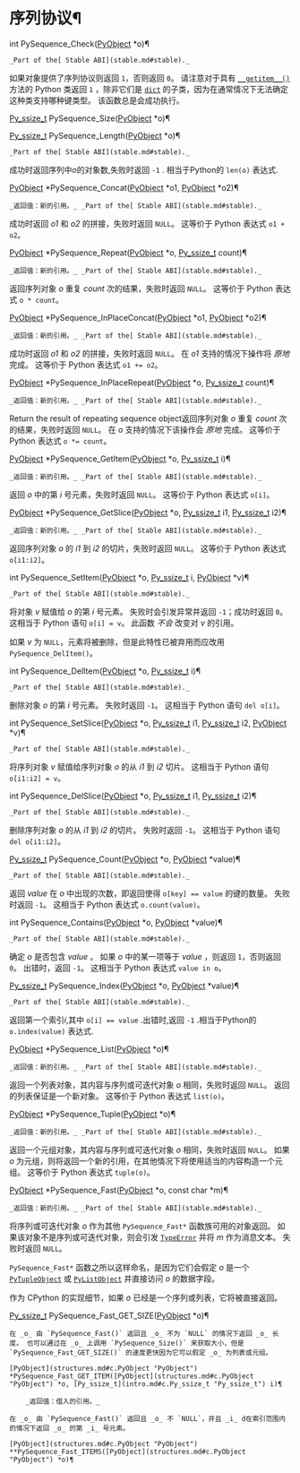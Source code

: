 # 序列协议¶

int PySequence_Check([PyObject](structures.md#c.PyObject "PyObject") *o)¶  

    _Part of the[ Stable ABI](stable.md#stable)._

如果对象提供了序列协议则返回 `1`，否则返回 `0`。 请注意对于具有 [`__getitem__()`](../reference/datamodel.md#object.__getitem__ "object.__getitem__") 方法的 Python 类返回 `1` ，除非它们是 [`dict`](../library/stdtypes.md#dict "dict") 的子类，因为在通常情况下无法确定这种类支持哪种键类型。 该函数总是会成功执行。

[Py_ssize_t](intro.md#c.Py_ssize_t "Py_ssize_t") PySequence_Size([PyObject](structures.md#c.PyObject "PyObject") *o)¶  

[Py_ssize_t](intro.md#c.Py_ssize_t "Py_ssize_t") PySequence_Length([PyObject](structures.md#c.PyObject "PyObject") *o)¶  

    _Part of the[ Stable ABI](stable.md#stable)._

成功时返回序列中*o*的对象数,失败时返回 `-1` . 相当于Python的 `len(o)` 表达式.

[PyObject](structures.md#c.PyObject "PyObject") *PySequence_Concat([PyObject](structures.md#c.PyObject "PyObject") *o1, [PyObject](structures.md#c.PyObject "PyObject") *o2)¶  

    _返回值：新的引用。_ _Part of the[ Stable ABI](stable.md#stable)._

成功时返回 _o1_ 和 _o2_ 的拼接，失败时返回 `NULL`。 这等价于 Python 表达式 `o1 + o2`。

[PyObject](structures.md#c.PyObject "PyObject") *PySequence_Repeat([PyObject](structures.md#c.PyObject "PyObject") *o, [Py_ssize_t](intro.md#c.Py_ssize_t "Py_ssize_t") count)¶  

    _返回值：新的引用。_ _Part of the[ Stable ABI](stable.md#stable)._

返回序列对象 _o_ 重复 _count_ 次的结果，失败时返回 `NULL`。 这等价于 Python 表达式 `o * count`。

[PyObject](structures.md#c.PyObject "PyObject") *PySequence_InPlaceConcat([PyObject](structures.md#c.PyObject "PyObject") *o1, [PyObject](structures.md#c.PyObject "PyObject") *o2)¶  

    _返回值：新的引用。_ _Part of the[ Stable ABI](stable.md#stable)._

成功时返回 _o1_ 和 _o2_ 的拼接，失败时返回 `NULL`。 在 _o1_ 支持的情况下操作将 _原地_ 完成。 这等价于 Python 表达式 `o1 += o2`。

[PyObject](structures.md#c.PyObject "PyObject") *PySequence_InPlaceRepeat([PyObject](structures.md#c.PyObject "PyObject") *o, [Py_ssize_t](intro.md#c.Py_ssize_t "Py_ssize_t") count)¶  

    _返回值：新的引用。_ _Part of the[ Stable ABI](stable.md#stable)._

Return the result of repeating sequence object返回序列对象 _o_ 重复 _count_ 次的结果，失败时返回 `NULL`。 在 _o_ 支持的情况下该操作会 _原地_ 完成。 这等价于 Python 表达式 `o *= count`。

[PyObject](structures.md#c.PyObject "PyObject") *PySequence_GetItem([PyObject](structures.md#c.PyObject "PyObject") *o, [Py_ssize_t](intro.md#c.Py_ssize_t "Py_ssize_t") i)¶  

    _返回值：新的引用。_ _Part of the[ Stable ABI](stable.md#stable)._

返回 _o_ 中的第 _i_ 号元素，失败时返回 `NULL`。 这等价于 Python 表达式 `o[i]`。

[PyObject](structures.md#c.PyObject "PyObject") *PySequence_GetSlice([PyObject](structures.md#c.PyObject "PyObject") *o, [Py_ssize_t](intro.md#c.Py_ssize_t "Py_ssize_t") i1, [Py_ssize_t](intro.md#c.Py_ssize_t "Py_ssize_t") i2)¶  

    _返回值：新的引用。_ _Part of the[ Stable ABI](stable.md#stable)._

返回序列对象 _o_ 的 _i1_ 到 _i2_ 的切片，失败时返回 `NULL`。 这等价于 Python 表达式 `o[i1:i2]`。

int PySequence_SetItem([PyObject](structures.md#c.PyObject "PyObject") *o, [Py_ssize_t](intro.md#c.Py_ssize_t "Py_ssize_t") i, [PyObject](structures.md#c.PyObject "PyObject") *v)¶  

    _Part of the[ Stable ABI](stable.md#stable)._

将对象 _v_ 赋值给 _o_ 的第 _i_ 号元素。 失败时会引发异常并返回 `-1`；成功时返回 `0`。 这相当于 Python 语句 `o[i] = v`。 此函数 _不会_ 改变对 _v_ 的引用。

如果 _v_ 为 `NULL`，元素将被删除，但是此特性已被弃用而应改用 `PySequence_DelItem()`。

int PySequence_DelItem([PyObject](structures.md#c.PyObject "PyObject") *o, [Py_ssize_t](intro.md#c.Py_ssize_t "Py_ssize_t") i)¶  

    _Part of the[ Stable ABI](stable.md#stable)._

删除对象 _o_ 的第 _i_ 号元素。 失败时返回 `-1`。 这相当于 Python 语句 `del o[i]`。

int PySequence_SetSlice([PyObject](structures.md#c.PyObject "PyObject") *o, [Py_ssize_t](intro.md#c.Py_ssize_t "Py_ssize_t") i1, [Py_ssize_t](intro.md#c.Py_ssize_t "Py_ssize_t") i2, [PyObject](structures.md#c.PyObject "PyObject") *v)¶  

    _Part of the[ Stable ABI](stable.md#stable)._

将序列对象 _v_ 赋值给序列对象 _o_ 的从 _i1_ 到 _i2_ 切片。 这相当于 Python 语句 `o[i1:i2] = v`。

int PySequence_DelSlice([PyObject](structures.md#c.PyObject "PyObject") *o, [Py_ssize_t](intro.md#c.Py_ssize_t "Py_ssize_t") i1, [Py_ssize_t](intro.md#c.Py_ssize_t "Py_ssize_t") i2)¶  

    _Part of the[ Stable ABI](stable.md#stable)._

删除序列对象 _o_ 的从 _i1_ 到 _i2_ 的切片。 失败时返回 `-1`。 这相当于 Python 语句 `del o[i1:i2]`。

[Py_ssize_t](intro.md#c.Py_ssize_t "Py_ssize_t") PySequence_Count([PyObject](structures.md#c.PyObject "PyObject") *o, [PyObject](structures.md#c.PyObject "PyObject") *value)¶  

    _Part of the[ Stable ABI](stable.md#stable)._

返回 _value_ 在 _o_ 中出现的次数，即返回使得 `o[key] == value` 的键的数量。 失败时返回 `-1`。 这相当于 Python 表达式 `o.count(value)`。

int PySequence_Contains([PyObject](structures.md#c.PyObject "PyObject") *o, [PyObject](structures.md#c.PyObject "PyObject") *value)¶  

    _Part of the[ Stable ABI](stable.md#stable)._

确定 _o_ 是否包含 _value_ 。 如果 _o_ 中的某一项等于 _value_ ，则返回 `1`，否则返回 `0`。 出错时，返回 `-1`。 这相当于 Python 表达式 `value in o`。

[Py_ssize_t](intro.md#c.Py_ssize_t "Py_ssize_t") PySequence_Index([PyObject](structures.md#c.PyObject "PyObject") *o, [PyObject](structures.md#c.PyObject "PyObject") *value)¶  

    _Part of the[ Stable ABI](stable.md#stable)._

返回第一个索引*i*,其中 `o[i] == value` .出错时,返回 `-1` .相当于Python的 `o.index(value)` 表达式.

[PyObject](structures.md#c.PyObject "PyObject") *PySequence_List([PyObject](structures.md#c.PyObject "PyObject") *o)¶  

    _返回值：新的引用。_ _Part of the[ Stable ABI](stable.md#stable)._

返回一个列表对象，其内容与序列或可迭代对象 _o_ 相同，失败时返回 `NULL`。 返回的列表保证是一个新对象。 这等价于 Python 表达式 `list(o)`。

[PyObject](structures.md#c.PyObject "PyObject") *PySequence_Tuple([PyObject](structures.md#c.PyObject "PyObject") *o)¶  

    _返回值：新的引用。_ _Part of the[ Stable ABI](stable.md#stable)._

返回一个元组对象，其内容与序列或可迭代对象 _o_ 相同，失败时返回 `NULL`。 如果 _o_ 为元组，则将返回一个新的引用，在其他情况下将使用适当的内容构造一个元组。 这等价于 Python 表达式 `tuple(o)`。

[PyObject](structures.md#c.PyObject "PyObject") *PySequence_Fast([PyObject](structures.md#c.PyObject "PyObject") *o, const char *m)¶  

    _返回值：新的引用。_ _Part of the[ Stable ABI](stable.md#stable)._

将序列或可迭代对象 _o_ 作为其他 `PySequence_Fast*` 函数族可用的对象返回。 如果该对象不是序列或可迭代对象，则会引发 [`TypeError`](../library/exceptions.md#TypeError "TypeError") 并将 _m_ 作为消息文本。 失败时返回 `NULL`。

`PySequence_Fast*` 函数之所以这样命名，是因为它们会假定 _o_ 是一个 [`PyTupleObject`](tuple.md#c.PyTupleObject "PyTupleObject") 或 [`PyListObject`](list.md#c.PyListObject "PyListObject") 并直接访问 _o_ 的数据字段。

作为 CPython 的实现细节，如果 _o_ 已经是一个序列或列表，它将被直接返回。

[Py_ssize_t](intro.md#c.Py_ssize_t "Py_ssize_t") PySequence_Fast_GET_SIZE([PyObject](structures.md#c.PyObject "PyObject") *o)¶  

    

~~~
在 _o_ 由 `PySequence_Fast()` 返回且 _o_ 不为 `NULL` 的情况下返回 _o_ 长度。 也可以通过在 _o_ 上调用 `PySequence_Size()` 来获取大小，但是 `PySequence_Fast_GET_SIZE()` 的速度更快因为它可以假定 _o_ 为列表或元组。

[PyObject](structures.md#c.PyObject "PyObject") *PySequence_Fast_GET_ITEM([PyObject](structures.md#c.PyObject "PyObject") *o, [Py_ssize_t](intro.md#c.Py_ssize_t "Py_ssize_t") i)¶  

    _返回值：借入的引用。_

在 _o_ 由 `PySequence_Fast()` 返回且 _o_ 不 `NULL`，并且 _i_ d在索引范围内的情况下返回 _o_ 的第 _i_ 号元素。

[PyObject](structures.md#c.PyObject "PyObject") **PySequence_Fast_ITEMS([PyObject](structures.md#c.PyObject "PyObject") *o)¶  
~~~
    

~~~
